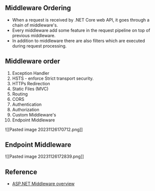 ## Middleware Ordering
- When a request is received by .NET Core web API, it goes through a chain of middleware's. 
- Every middleware add some feature in the request pipeline on top of previous middleware. 
- In addition to middleware there are also filters which are executed during request processing.

## Middleware order
1. Exception Handler
2. HSTS - enforce Strict transport security.
3. HTTPs Redirection
4. Static Files (MVC)
5. Routing
6. CORS
7. Authentication
8. Authorization
9. Custom Middleware's
10. Endpoint Middleware

![[Pasted image 20231126170712.png]]

## Endpoint Middleware

![[Pasted image 20231126172839.png]]

## Reference
- [ASP.NET Middleware overview](https://learn.microsoft.com/en-us/aspnet/core/fundamentals/middleware/?view=aspnetcore-8.0)